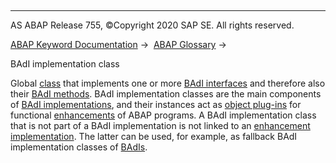   

* * *

AS ABAP Release 755, ©Copyright 2020 SAP SE. All rights reserved.

[ABAP Keyword Documentation](javascript:call_link\('abenabap.htm'\)) →  [ABAP Glossary](javascript:call_link\('abenabap_glossary.htm'\)) → 

BAdI implementation class

Global [class](javascript:call_link\('abenclass_glosry.htm'\) "Glossary Entry") that implements one or more [BAdI interfaces](javascript:call_link\('abenbadi_interface_glosry.htm'\) "Glossary Entry") and therefore also their [BAdI methods](javascript:call_link\('abenbadi_method_glosry.htm'\) "Glossary Entry"). BAdI implementation classes are the main components of [BAdI implementations](javascript:call_link\('abenbadi_implementation_glosry.htm'\) "Glossary Entry"), and their instances act as [object plug-ins](javascript:call_link\('abenobject_plugin_glosry.htm'\) "Glossary Entry") for functional [enhancements](javascript:call_link\('abenenhancement_glosry.htm'\) "Glossary Entry") of ABAP programs. A BAdI implementation class that is not part of a BAdI implementation is not linked to an [enhancement implementation](javascript:call_link\('abenenhancement_impl_glosry.htm'\) "Glossary Entry"). The latter can be used, for example, as fallback BAdI implementation classes of [BAdIs](javascript:call_link\('abenbadi_glosry.htm'\) "Glossary Entry").